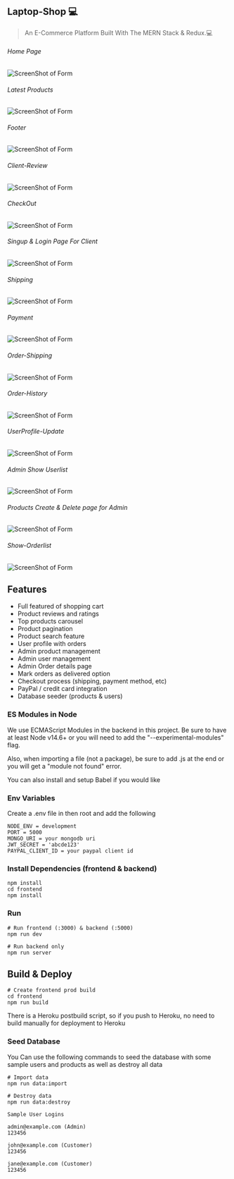 ## Laptop-Shop 💻

> An E-Commerce Platform Built With The MERN Stack & Redux.💻





###### Home Page


![ScreenShot of Form](screenshots/a.png)




###### Latest Products
![ScreenShot of Form](screenshots/b.png)




###### Footer
![ScreenShot of Form](screenshots/c.png)





###### Client-Review
![ScreenShot of Form](screenshots/d.png)





###### CheckOut
![ScreenShot of Form](screenshots/e.png)






###### Singup & Login Page For Client
![ScreenShot of Form](screenshots/f.png)





###### Shipping
![ScreenShot of Form](screenshots/g.png)





###### Payment 
![ScreenShot of Form](screenshots/h.png)





###### Order-Shipping
![ScreenShot of Form](screenshots/i.png)




###### Order-History
![ScreenShot of Form](screenshots/j.png)




###### UserProfile-Update
![ScreenShot of Form](screenshots/k.png)




###### Admin Show Userlist
![ScreenShot of Form](screenshots/l.png)





###### Products Create & Delete page for Admin
![ScreenShot of Form](screenshots/m.png)





###### Show-Orderlist
![ScreenShot of Form](screenshots/n.png)
















## Features

- Full featured of shopping cart
- Product reviews and ratings
- Top products carousel
- Product pagination
- Product search feature
- User profile with orders
- Admin product management
- Admin user management
- Admin Order details page
- Mark orders as delivered option
- Checkout process (shipping, payment method, etc)
- PayPal / credit card integration
- Database seeder (products & users)




### ES Modules in Node

We use ECMAScript Modules in the backend in this project. Be sure to have at least Node v14.6+ or you will need to add the "--experimental-modules" flag.

Also, when importing a file (not a package), be sure to add .js at the end or you will get a "module not found" error.

You can also install and setup Babel if you would like

### Env Variables

Create a .env file in then root and add the following

```
NODE_ENV = development
PORT = 5000
MONGO_URI = your mongodb uri
JWT_SECRET = 'abcde123'
PAYPAL_CLIENT_ID = your paypal client id
```

### Install Dependencies (frontend & backend)

```
npm install
cd frontend
npm install
```

### Run

```
# Run frontend (:3000) & backend (:5000)
npm run dev

# Run backend only
npm run server
```

## Build & Deploy

```
# Create frontend prod build
cd frontend
npm run build
```

There is a Heroku postbuild script, so if you push to Heroku, no need to build manually for deployment to Heroku

### Seed Database

You Can use the following commands to seed the database with some sample users and products as well as destroy all data

```
# Import data
npm run data:import

# Destroy data
npm run data:destroy
```

```
Sample User Logins

admin@example.com (Admin)
123456

john@example.com (Customer)
123456

jane@example.com (Customer)
123456
```



